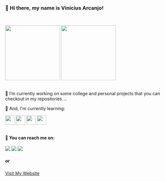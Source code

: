 <h3>👋 Hi there, my name is Vinicius Arcanjo!</h3>
  
  ##

</br>

<div>
  <img style="height: 11rem;" src="https://github-readme-stats.vercel.app/api/top-langs/?username=viniarcanjo&&langs_count=10&theme=nightowl"/>
  <img style="height: 11rem;" src="https://github-readme-stats.vercel.app/api?username=viniarcanjo&&count_private=true&&show_icons=true&theme=nightowl"/>
</div>

</br>

<div>
  <p>🔭 I’m currently working on some college and personal projects that you can checkout in my repositories ...</p>
  <p>🌱 And, I'm currently learning:</p>
</div>

<div>
  <img height="30" src="https://cdn.jsdelivr.net/gh/devicons/devicon/icons/html5/html5-original.svg" />
  <img height="30" src="https://cdn.jsdelivr.net/gh/devicons/devicon/icons/css3/css3-original.svg" />
  <img height="30" src="https://cdn.jsdelivr.net/gh/devicon
  <img height="30" src="https://cdn.jsdelivr.net/gh/devicons/devicon/icons/react/react-original.svg" />      
  <img height="30" src="https://cdn.jsdelivr.net/gh/devicons/devicon/icons/swift/swift-original.svg" />
</div>

  ##

<div>
  <h4>📲 You can reach me on:</h4>
  <a href="https://www.linkedin.com/in/vinicius-arcanjo-404b6b198/"><img src="https://img.shields.io/badge/LinkedIn-0077B5?style=for-the-badge&logo=linkedin&logoColor=white"/></a>
  <a href="https://www.instagram.com/viiniarcanjo/"><img src="https://img.shields.io/badge/Instagram-E4405F?style=for-the-badge&logo=instagram&logoColor=white"/></a>
  <a href="https://api.whatsapp.com/send?phone=5587988077497&text=Ol%C3%A1%2C%20acabei%20de%20conferir%20o%20seu%20site%20portf%C3%B3lio%20e%20gostaria%20de%20bater%20um%20papo!"><img src="https://img.shields.io/badge/WhatsApp-25D366?style=for-the-badge&logo=whatsapp&logoColor=white"/></a>
  <h5>or</h5>
  <a href="https://viniciusarcanjo.tech" target="_blank">Visit My Website</a>
</div>
